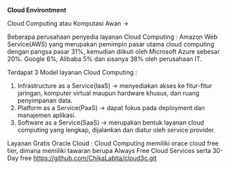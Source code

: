 <p><b>Cloud Environtment</b></p>

Cloud Computing atau Komputasi Awan ->

Beberapa perusahaan penyedia layanan Cloud Computing :
Amazon Web Service(AWS) yang merupakan pemimpin pasar utama cloud computing dengan pangsa pasar 31%,
kemudian diikuti oleh Microsoft Azure sebesar 20%. Google 6%, Alibaba 5% dan sisanya 38% oleh perusahaan IT.

Terdapat 3 Model layanan Cloud Computing :

1. Infrastructure as a Service(IaaS) -> menyediakan akses ke fitur-fitur jaringan, komputer virtual maupun
    hardware khusus, dan ruang penyimpanan data.
2. Platform as a Service(PaaS) -> dapat fokus pada deployment dan manajemen aplikasi.
3. Software as a Service(SaaS) -> merupakan bentuk layanan cloud computing yang lengkap, dijalankan dan diatur
    oleh service provider.

Layanan Gratis Oracle Cloud :
Cloud Computing memiliki orace cloud free tier, dimana memiliki tawaran berupa Always Free Cloud Services serta 30-Day free https://github.com/ChikaLabita/cloud3c.git